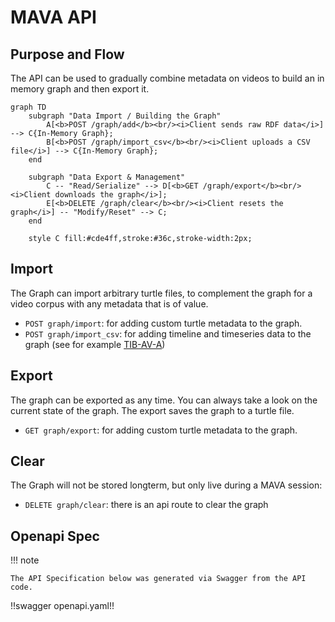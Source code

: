 # MAVA API

## Purpose and Flow

The API can be used to gradually combine metadata on videos to build an in memory graph and then export it.

```mermaid
graph TD
    subgraph "Data Import / Building the Graph"
        A[<b>POST /graph/add</b><br/><i>Client sends raw RDF data</i>] --> C{In-Memory Graph};
        B[<b>POST /graph/import_csv</b><br/><i>Client uploads a CSV file</i>] --> C{In-Memory Graph};
    end

    subgraph "Data Export & Management"
        C -- "Read/Serialize" --> D[<b>GET /graph/export</b><br/><i>Client downloads the graph</i>];
        E[<b>DELETE /graph/clear</b><br/><i>Client resets the graph</i>] -- "Modify/Reset" --> C;
    end

    style C fill:#cde4ff,stroke:#36c,stroke-width:2px;
```

## Import

The Graph can import arbitrary turtle files, to complement the graph for a video corpus with any metadata that is of value.

- `POST graph/import`: for adding custom turtle metadata to the graph.
- `POST graph/import_csv`: for adding timeline and timeseries data to the graph (see for example [TIB-AV-A](tools.md#tib-av-a))

## Export

The graph can be exported as any time. You can always take a look on the current state of the graph. The export saves the graph to a turtle file.

- `GET graph/export`: for adding custom turtle metadata to the graph.

## Clear

The Graph will not be stored longterm, but only live during a MAVA session:

- `DELETE graph/clear`: there is an api route to clear the graph

## Openapi Spec

!!! note

    The API Specification below was generated via Swagger from the API code.

!!swagger openapi.yaml!!
